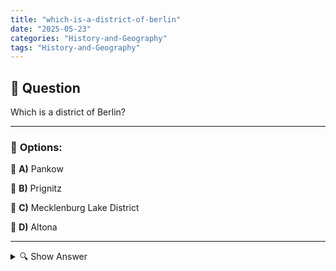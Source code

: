 ```yaml
---
title: "which-is-a-district-of-berlin"
date: "2025-05-23"
categories: "History-and-Geography"
tags: "History-and-Geography"
---
```


## 📌 **Question**

Which is a district of Berlin?



---

### 📝 **Options:**

🔘 **A)** Pankow

🔘 **B)** Prignitz

🔘 **C)** Mecklenburg Lake District

🔘 **D)** Altona

---

<details>
  <summary>🔍 Show Answer</summary>

  <p>
💡  <b>Correct Answer:</b>  a
  </p>
  <p>
    📖<b>Explanation:</b>
    
  </p>
</details>
